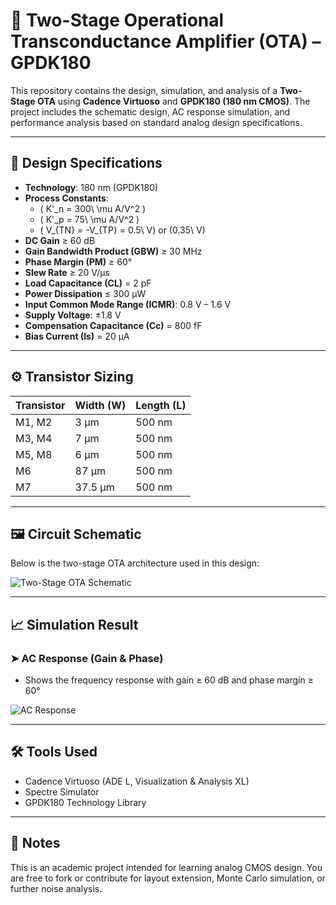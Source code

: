 # 🧪 Two-Stage Operational Transconductance Amplifier (OTA) – GPDK180

This repository contains the design, simulation, and analysis of a **Two-Stage OTA** using **Cadence Virtuoso** and **GPDK180 (180 nm CMOS)**. The project includes the schematic design, AC response simulation, and performance analysis based on standard analog design specifications.

---

## 🔧 Design Specifications

- **Technology**: 180 nm (GPDK180)
- **Process Constants**:
  - \( K'_n = 300\ \mu A/V^2 \)
  - \( K'_p = 75\ \mu A/V^2 \)
  - \( V_{TN} = -V_{TP} = 0.5\ V\) or \(0.35\ V\)
- **DC Gain** ≥ 60 dB  
- **Gain Bandwidth Product (GBW)** ≥ 30 MHz  
- **Phase Margin (PM)** ≥ 60°  
- **Slew Rate** ≥ 20 V/μs  
- **Load Capacitance (CL)** = 2 pF  
- **Power Dissipation** ≤ 300 μW  
- **Input Common Mode Range (ICMR)**: 0.8 V – 1.6 V  
- **Supply Voltage**: ±1.8 V  
- **Compensation Capacitance (Cc)** = 800 fF  
- **Bias Current (Is)** = 20 μA

---

## ⚙️ Transistor Sizing

| Transistor | Width (W) | Length (L) |
|------------|------------|-------------|
| M1, M2     | 3 μm       | 500 nm      |
| M3, M4     | 7 μm       | 500 nm      |
| M5, M8     | 6 μm       | 500 nm      |
| M6         | 87 μm      | 500 nm      |
| M7         | 37.5 μm    | 500 nm      |

---

## 🖼️ Circuit Schematic

Below is the two-stage OTA architecture used in this design:

![Two-Stage OTA Schematic](./3e3c2199-68a8-45f2-a45b-f923b0641105.png)

---

## 📈 Simulation Result

### ➤ AC Response (Gain & Phase)

- Shows the frequency response with gain ≥ 60 dB and phase margin ≥ 60°

![AC Response](results/ac_response_gain_phase.png)


---

## 🛠️ Tools Used

- Cadence Virtuoso (ADE L, Visualization & Analysis XL)
- Spectre Simulator
- GPDK180 Technology Library

---

## 📌 Notes

This is an academic project intended for learning analog CMOS design. You are free to fork or contribute for layout extension, Monte Carlo simulation, or further noise analysis.


